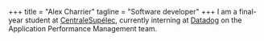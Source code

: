 +++
title = "Alex Charrier"
tagline = "Software developer"
+++
I am a final-year student at [CentraleSupélec](http://www.centralesupelec.fr/), currently interning at [Datadog](https://datadoghq.com) on the Application Performance Management team.
